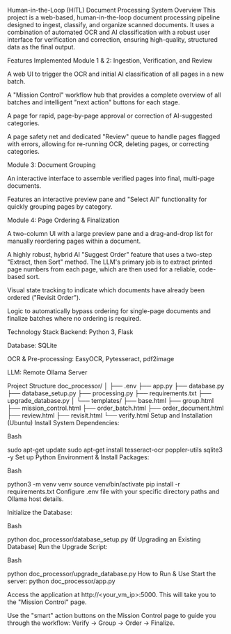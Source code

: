 Human-in-the-Loop (HITL) Document Processing System
Overview
This project is a web-based, human-in-the-loop document processing pipeline designed to ingest, classify, and organize scanned documents. It uses a combination of automated OCR and AI classification with a robust user interface for verification and correction, ensuring high-quality, structured data as the final output.

Features Implemented
Module 1 & 2: Ingestion, Verification, and Review

A web UI to trigger the OCR and initial AI classification of all pages in a new batch.

A "Mission Control" workflow hub that provides a complete overview of all batches and intelligent "next action" buttons for each stage.

A page for rapid, page-by-page approval or correction of AI-suggested categories.

A page safety net and dedicated "Review" queue to handle pages flagged with errors, allowing for re-running OCR, deleting pages, or correcting categories.

Module 3: Document Grouping

An interactive interface to assemble verified pages into final, multi-page documents.

Features an interactive preview pane and "Select All" functionality for quickly grouping pages by category.

Module 4: Page Ordering & Finalization

A two-column UI with a large preview pane and a drag-and-drop list for manually reordering pages within a document.

A highly robust, hybrid AI "Suggest Order" feature that uses a two-step "Extract, then Sort" method. The LLM's primary job is to extract printed page numbers from each page, which are then used for a reliable, code-based sort.

Visual state tracking to indicate which documents have already been ordered ("Revisit Order").

Logic to automatically bypass ordering for single-page documents and finalize batches where no ordering is required.

Technology Stack
Backend: Python 3, Flask

Database: SQLite

OCR & Pre-processing: EasyOCR, Pytesseract, pdf2image

LLM: Remote Ollama Server

Project Structure
doc_processor/
│
├── .env
├── app.py
├── database.py
├── database_setup.py
├── processing.py
├── requirements.txt
├── upgrade_database.py
│
└── templates/
    ├── base.html
    ├── group.html
    ├── mission_control.html
    ├── order_batch.html
    ├── order_document.html
    ├── review.html
    ├── revisit.html
    └── verify.html
Setup and Installation (Ubuntu)
Install System Dependencies:

Bash

sudo apt-get update
sudo apt-get install tesseract-ocr poppler-utils sqlite3 -y
Set up Python Environment & Install Packages:

Bash

python3 -m venv venv
source venv/bin/activate
pip install -r requirements.txt
Configure .env file with your specific directory paths and Ollama host details.

Initialize the Database:

Bash

python doc_processor/database_setup.py
(If Upgrading an Existing Database) Run the Upgrade Script:

Bash

python doc_processor/upgrade_database.py
How to Run & Use
Start the server: python doc_processor/app.py

Access the application at http://<your_vm_ip>:5000. This will take you to the "Mission Control" page.

Use the "smart" action buttons on the Mission Control page to guide you through the workflow: Verify -> Group -> Order -> Finalize.